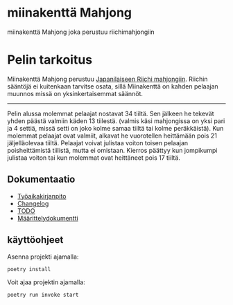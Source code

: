 # miinakenttä Mahjong
miinakenttä Mahjong joka perustuu riichimahjongiin

# Pelin tarkoitus

Miinakenttä Mahjong perustuu [Japanilaiseen Riichi mahjongiin](https://en.wikipedia.org/wiki/Japanese_mahjong). Riichin sääntöjä ei kuitenkaan tarvitse osata, sillä Miinakenttä on kahden pelaajan muunnos missä on yksinkertaisemmat säännöt.
___

Pelin alussa molemmat pelaajat nostavat 34 tiiltä. Sen jälkeen he tekevät yhden päästä valmiin käden 13 tiilestä. (valmis käsi mahjongissa on yksi pari ja 4 settiä, missä setti on joko kolme samaa tiiltä tai kolme peräkkäistä). Kun molemmat pelaajat ovat valmiit, alkavat he vuorotellen heittämään pois 21 jäljelläolevaa tiiltä. Pelaajat voivat julistaa voiton toisen pelaajan poisheittämistä tiilistä, mutta ei omistaan. Kierros päättyy kun jompikumpi julistaa voiton tai kun molemmat ovat heittäneet pois 17 tiiltä.

## Dokumentaatio

- [Työaikakirjanpito](./docs/tuntikirjanpito.md)
- [Changelog](./docs/changelog.md)
- [TODO](./docs/todo.md)
- [Määrittelydokumentti](./docs/vaatimusmaarittely.md)

## käyttöohjeet

Asenna projekti ajamalla:
```
poetry install
```

Voit ajaa projektin ajamalla:
```
poetry run invoke start
```
